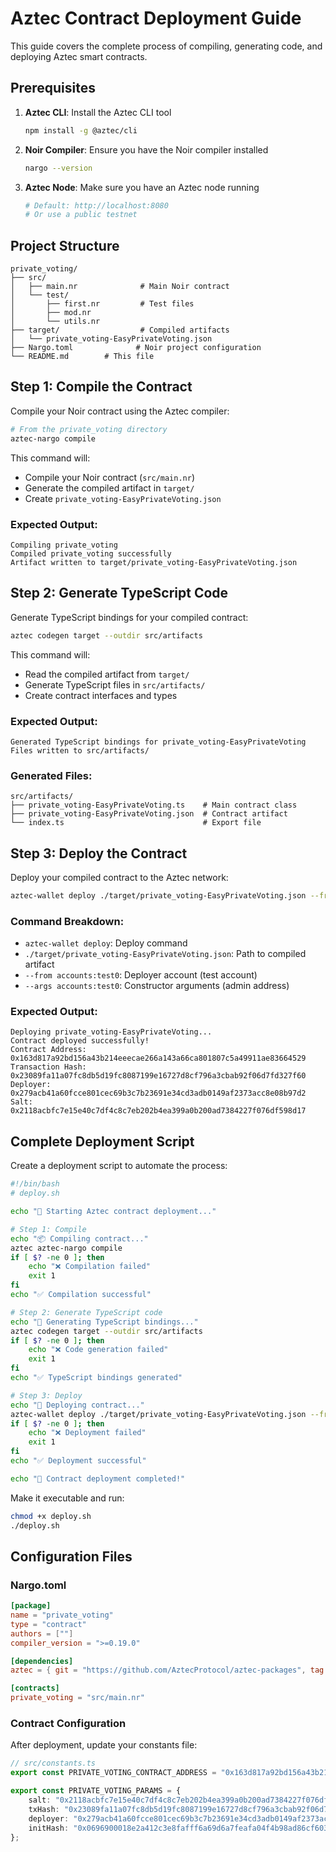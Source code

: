 # Aztec Contract Deployment Guide

This guide covers the complete process of compiling, generating code, and deploying Aztec smart contracts.

## Prerequisites

1. **Aztec CLI**: Install the Aztec CLI tool
   ```bash
   npm install -g @aztec/cli
   ```

2. **Noir Compiler**: Ensure you have the Noir compiler installed
   ```bash
   nargo --version
   ```

3. **Aztec Node**: Make sure you have an Aztec node running
   ```bash
   # Default: http://localhost:8080
   # Or use a public testnet
   ```

## Project Structure

```
private_voting/
├── src/
│   ├── main.nr              # Main Noir contract
│   └── test/
│       ├── first.nr         # Test files
│       ├── mod.nr
│       └── utils.nr
├── target/                  # Compiled artifacts
│   └── private_voting-EasyPrivateVoting.json
├── Nargo.toml              # Noir project configuration
└── README.md        # This file
```

## Step 1: Compile the Contract

Compile your Noir contract using the Aztec compiler:

```bash
# From the private_voting directory
aztec-nargo compile
```

This command will:
- Compile your Noir contract (`src/main.nr`)
- Generate the compiled artifact in `target/`
- Create `private_voting-EasyPrivateVoting.json`

### Expected Output:
```
Compiling private_voting
Compiled private_voting successfully
Artifact written to target/private_voting-EasyPrivateVoting.json
```

## Step 2: Generate TypeScript Code

Generate TypeScript bindings for your compiled contract:

```bash
aztec codegen target --outdir src/artifacts
```

This command will:
- Read the compiled artifact from `target/`
- Generate TypeScript files in `src/artifacts/`
- Create contract interfaces and types

### Expected Output:
```
Generated TypeScript bindings for private_voting-EasyPrivateVoting
Files written to src/artifacts/
```

### Generated Files:
```
src/artifacts/
├── private_voting-EasyPrivateVoting.ts    # Main contract class
├── private_voting-EasyPrivateVoting.json  # Contract artifact
└── index.ts                               # Export file
```

## Step 3: Deploy the Contract

Deploy your compiled contract to the Aztec network:

```bash
aztec-wallet deploy ./target/private_voting-EasyPrivateVoting.json --from accounts:test0 --args accounts:test0
```

### Command Breakdown:
- `aztec-wallet deploy`: Deploy command
- `./target/private_voting-EasyPrivateVoting.json`: Path to compiled artifact
- `--from accounts:test0`: Deployer account (test account)
- `--args accounts:test0`: Constructor arguments (admin address)

### Expected Output:
```
Deploying private_voting-EasyPrivateVoting...
Contract deployed successfully!
Contract Address: 0x163d817a92bd156a43b214eeecae266a143a66ca801807c5a49911ae83664529
Transaction Hash: 0x23089fa11a07fc8db5d19fc8087199e16727d8cf796a3cbab92f06d7fd327f60
Deployer: 0x279acb41a60fcce801cec69b3c7b23691e34cd3adb0149af2373acc8e08b97d2
Salt: 0x2118acbfc7e15e40c7df4c8c7eb202b4ea399a0b200ad7384227f076df598d17
```

## Complete Deployment Script

Create a deployment script to automate the process:

```bash
#!/bin/bash
# deploy.sh

echo "🚀 Starting Aztec contract deployment..."

# Step 1: Compile
echo "📦 Compiling contract..."
aztec aztec-nargo compile
if [ $? -ne 0 ]; then
    echo "❌ Compilation failed"
    exit 1
fi
echo "✅ Compilation successful"

# Step 2: Generate TypeScript code
echo "🔧 Generating TypeScript bindings..."
aztec codegen target --outdir src/artifacts
if [ $? -ne 0 ]; then
    echo "❌ Code generation failed"
    exit 1
fi
echo "✅ TypeScript bindings generated"

# Step 3: Deploy
echo "🚀 Deploying contract..."
aztec-wallet deploy ./target/private_voting-EasyPrivateVoting.json --from accounts:test0 --args accounts:test0
if [ $? -ne 0 ]; then
    echo "❌ Deployment failed"
    exit 1
fi
echo "✅ Deployment successful"

echo "🎉 Contract deployment completed!"
```

Make it executable and run:
```bash
chmod +x deploy.sh
./deploy.sh
```

## Configuration Files

### Nargo.toml
```toml
[package]
name = "private_voting"
type = "contract"
authors = [""]
compiler_version = ">=0.19.0"

[dependencies]
aztec = { git = "https://github.com/AztecProtocol/aztec-packages", tag = "aztec-0.19.0" }

[contracts]
private_voting = "src/main.nr"
```

### Contract Configuration
After deployment, update your constants file:

```typescript
// src/constants.ts
export const PRIVATE_VOTING_CONTRACT_ADDRESS = "0x163d817a92bd156a43b214eeecae266a143a66ca801807c5a49911ae83664529";

export const PRIVATE_VOTING_PARAMS = {
    salt: "0x2118acbfc7e15e40c7df4c8c7eb202b4ea399a0b200ad7384227f076df598d17",
    txHash: "0x23089fa11a07fc8db5d19fc8087199e16727d8cf796a3cbab92f06d7fd327f60",
    deployer: "0x279acb41a60fcce801cec69b3c7b23691e34cd3adb0149af2373acc8e08b97d2",
    initHash: "0x0696900018e2a412c3e8fafff6a69d6a7feafa04f4b98ad86cf6036064e7fa89"
};
```